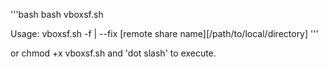 '''bash
bash vboxsf.sh 

Usage: vboxsf.sh -f | --fix [remote share name][/path/to/local/directory]
'''

or chmod +x vboxsf.sh and 'dot slash' to execute.
